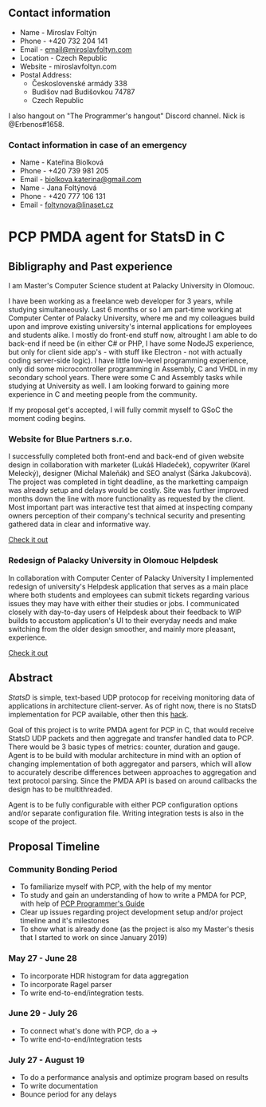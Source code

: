 ## Contact information
- Name - Miroslav Foltýn
- Phone - +420 732 204 141
- Email - email@miroslavfoltyn.com
- Location - Czech Republic
- Website - miroslavfoltyn.com
- Postal Address: 
    - Československé armády 338
    - Budišov nad Budišovkou 74787
    - Czech Republic
    
I also hangout on "The Programmer's hangout" Discord channel. Nick is @Erbenos#1658.

### Contact information in case of an emergency
- Name - Kateřina Biolková
- Phone - +420 739 981 205
- Email - biolkova.katerina@gmail.com
- Name - Jana Foltýnová
- Phone - +420 777 106 131
- Email - foltynova@linaset.cz

# PCP PMDA agent for StatsD in C

## Bibligraphy and Past experience
I am Master's Computer Science student at Palacky University in Olomouc.

I have been working as a freelance web developer for 3 years, while studying simultaneously. Last 6 months or so I am part-time working at Computer Center of Palacky University, where me and my colleagues build upon and improve existing university's internal applications for employees and students alike. I mostly do front-end stuff now, altrought I am able to do back-end if need be (in either C# or PHP, I have some NodeJS experience, but only for client side app's - with stuff like Electron - not with actually coding server-side logic).
I have little low-level programming experience, only did some microcontroller programming in Assembly, C and VHDL in my secondary school years. There were some C and Assembly tasks while studying at University as well. I am looking forward to gaining more experience in C and meeting people from the community.

If my proposal get's accepted, I will fully commit myself to GSoC the moment coding begins.

### Website for Blue Partners s.r.o.
I successfully completed both front-end and back-end of given website design in collaboration with marketer (Lukáš Hladeček), copywriter (Karel Melecký), designer (Michal Maleňák) and SEO analyst (Šárka Jakubcová). The project was completed in tight deadline, as the marketting campaign was already setup and delays would be costly. Site was further improved months down the line with more functionality as requested by the client. Most important part was interactive test that aimed at inspecting company owners perception of their company's technical security and presenting gathered data in clear and informative way.

[Check it out](https://www.bluepartners.cz/en/)

### Redesign of Palacky University in Olomouc Helpdesk
In collaboration with Computer Center of Palacky University I implemented redesign of university's Helpdesk application that serves as a main place where both students and employees can submit tickets regarding various issues they may have with either their studies or jobs. I communicated closely with day-to-day users of Helpdesk about their feedback to WIP builds to accustom application's UI to their everyday needs and make switching from the older design smoother, and mainly more pleasant, experience.

[Check it out](https://helpdesk.upol.cz/)

## Abstract
*StatsD* is simple, text-based UDP protocop for receiving monitoring data of applications in architecture client-server. As of right now, there is no StatsD implementation for PCP available, other then this [hack](https://github.com/lzap/pcp-mmvstatsd).

Goal of this project is to write PMDA agent for PCP in C, that would receive StatsD UDP packets and then aggregate and transfer handled data to PCP. There would be 3 basic types of metrics: counter, duration and gauge. Agent is to be build with modular architecture in mind with an option of changing implementation of both aggregator and parsers, which will allow to accurately describe differences between approaches to aggregation and text protocol parsing. Since the PMDA API is based on around callbacks the design has to be multithreaded.

Agent is to be fully configurable with either PCP configuration options and/or separate configuration file. Writing  integration tests is also in the scope of the project.

## Proposal Timeline

### Community Bonding Period
- To familiarize myself with PCP, with the help of my mentor
- To study and gain an understanding of how to write a PMDA for PCP, with help of [PCP Programmer's Guide](https://pcp.io/books/PCP_PG/pdf/pcp-programmers-guide.pdf)
- Clear up issues regarding project development setup and/or project timeline and it's milestones
- To show what is already done (as the project is also my Master's thesis that I started to work on since January 2019) 

### May 27 - June 28
- To incorporate HDR histogram for data aggregation
- To incorporate Ragel parser
- To write end-to-end/integration tests.

### June 29 - July 26
- To connect what's done with PCP, do a <program> -> <PCP>
- To write end-to-end/integration tests

### July 27 - August 19
- To do a performance analysis and optimize program based on results
- To write documentation
- Bounce period for any delays
